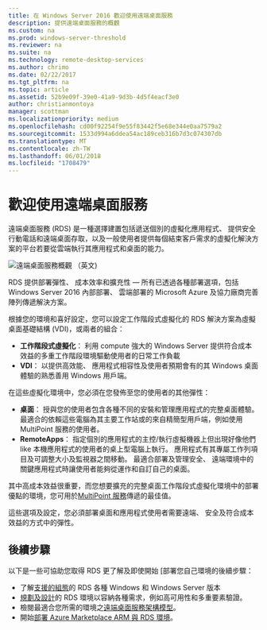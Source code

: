 ```yaml
---
title: 在 Windows Server 2016 歡迎使用遠端桌面服務
description: 提供遠端桌面服務的概觀
ms.custom: na
ms.prod: windows-server-threshold
ms.reviewer: na
ms.suite: na
ms.technology: remote-desktop-services
ms.author: chrimo
ms.date: 02/22/2017
ms.tgt_pltfrm: na
ms.topic: article
ms.assetid: 52b9e09f-39e0-41a9-9d3b-4d5f4eacf3e0
author: christianmontoya
manager: scottman
ms.localizationpriority: medium
ms.openlocfilehash: cd00f92254f9e55f83442f5e68e344e0aa7579a2
ms.sourcegitcommit: 1533d994a6ddea54ac189ceb316b7d3c074307db
ms.translationtype: MT
ms.contentlocale: zh-TW
ms.lasthandoff: 06/01/2018
ms.locfileid: "1708479"
---
```

# <a name="welcome-to-remote-desktop-services"></a>歡迎使用遠端桌面服務 

遠端桌面服務 (RDS) 是一種選擇建置包括遞送個別的虛擬化應用程式、 提供安全行動電話和遠端桌面存取，以及一般使用者提供每個結束客戶需求的虛擬化解決方案的平台若要從雲端執行其應用程式和桌面的能力。

![遠端桌面服務概觀 （英文)](.\media\rds-overview.png)

RDS 提供部署彈性、 成本效率和擴充性 — 所有已透過各種部署選項，包括 Windows Server 2016 內部部署、 雲端部署的 Microsoft Azure 及協力廠商完善陣列傳遞解決方案。

根據您的環境和喜好設定，您可以設定工作階段式虛擬化的 RDS 解決方案為虛擬桌面基礎結構 (VDI)，或兩者的組合：

- **工作階段式虛擬化**： 利用 compute 強大的 Windows Server 提供符合成本效益的多重工作階段環境驅動使用者的日常工作負載
- **VDI**： 以提供高效能、 應用程式相容性及使用者預期會有的其 Windows 桌面體驗的熟悉善用 Windows 用戶端。

在這些虛擬化環境中，您必須在您發佈至您的使用者的其他彈性：

- **桌面**： 授與您的使用者包含各種不同的安裝和管理應用程式的完整桌面體驗。 最適合的依賴這些電腦為其主要工作站或的來自精簡型用戶端，例如使用 MultiPoint 服務的使用者。
- **RemoteApps**： 指定個別的應用程式的主控/執行虛擬機器上但出現好像他們 like 本機應用程式的使用者的桌上型電腦上執行。 應用程式有其專屬工作列項目及可調整大小及監視器之間移動。 最適合部署及管理安全、 遠端環境中的關鍵應用程式時讓使用者能夠從運作和自訂自己的桌面。

其中高成本效益很重要，而您想要擴充的完整桌面工作階段式虛擬化環境中的部署優點的環境，您可用於[MultiPoint 服務](../multipoint-services/multipoint-services.md)傳遞的最佳值。 

這些選項及設定，您必須部署桌面和應用程式使用者需要遠端、 安全及符合成本效益的方式中的彈性。

## <a name="next-steps"></a>後續步驟

以下是一些可協助您取得 RDS 更了解及即使開始 [部署您自己環境的後續步驟：
-   了解[支援的組態](rds-supported-config.md)的 RDS 各種 Windows 和 Windows Server 版本
-   [規劃及設計](rds-plan-and-design.md)的 RDS 環境以容納各種需求，例如高可用性和多重要素驗證。
-   檢閱最適合您所需的環境之[遠端桌面服務架構模型](desktop-hosting-logical-architecture.md)。
-   開始[部署 Azure Marketplace ARM 與 RDS 環境](rds-in-azure.md)。

